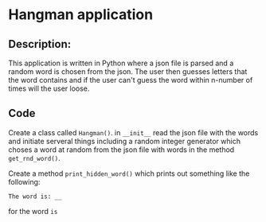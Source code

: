 # Hangman application
## Description:
This application is written in Python where a json file is parsed and a random word is chosen from the json. The user then guesses letters that the word contains and if the user can't guess the word within n-number of times will the user loose.

## Code
Create a class called `Hangman()`. in `__init__` read the json file with the words and initiate serveral things including a random integer generator which choses a word at random from the json file with words in the method `get_rnd_word()`. 

Create a method `print_hidden_word()` which prints out something like the following:
```
The word is: __
```
for the word `is` 
